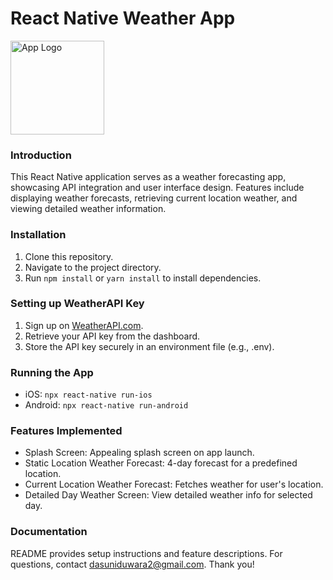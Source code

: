 #  React Native Weather App

[<img src="https://i.postimg.cc/nHFsMVzw/icon.png" alt="App Logo" width="150" height="150">](https://i.postimg.cc/nHFsMVzw/icon.png "App Logo")


### Introduction
This React Native application serves as a weather forecasting app, showcasing API integration and user interface design. Features include displaying weather forecasts, retrieving current location weather, and viewing detailed weather information.

### Installation
1. Clone this repository.
2. Navigate to the project directory.
3. Run `npm install` or `yarn install` to install dependencies.

### Setting up WeatherAPI Key
1. Sign up on [WeatherAPI.com](https://www.weatherapi.com/ "WeatherAPI.com").
2. Retrieve your API key from the dashboard.
3. Store the API key securely in an environment file (e.g., .env).

### Running the App
- iOS: `npx react-native run-ios`
- Android: `npx react-native run-android`

### Features Implemented
- Splash Screen: Appealing splash screen on app launch.
- Static Location Weather Forecast: 4-day forecast for a predefined location.
- Current Location Weather Forecast: Fetches weather for user's location.
- Detailed Day Weather Screen: View detailed weather info for selected day.

### Documentation
README provides setup instructions and feature descriptions.
For questions, contact dasuniduwara2@gmail.com. Thank you!
